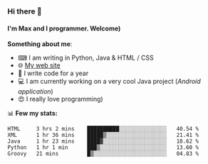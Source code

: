 ### Hi there 👋
#### I'm Max and I programmer. Welcome)

**Something about me**:
- ⌨ I am writing in Python, Java & HTML / CSS
- 🌐 [My web site](https://merive.herokuapp.com/)
- 🎈 I write code for a year
- 💻 I am currently working on a very cool Java project (*Android application*)
- 😍 I really love programming)

📊 **Few my stats:**
<!--START_SECTION:waka-->
```text
HTML     3 hrs 2 mins    ██████████░░░░░░░░░░░░░░░   40.54 % 
XML      1 hr 36 mins    █████▒░░░░░░░░░░░░░░░░░░░   21.41 % 
Java     1 hr 23 mins    ████▓░░░░░░░░░░░░░░░░░░░░   18.62 % 
Python   1 hr 1 min      ███▒░░░░░░░░░░░░░░░░░░░░░   13.60 % 
Groovy   21 mins         █▒░░░░░░░░░░░░░░░░░░░░░░░   04.83 % 
```
<!--END_SECTION:waka-->

